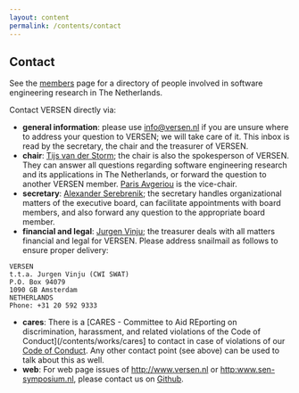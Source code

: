 ```yaml
---
layout: content
permalink: /contents/contact
---
```


## Contact

See the [members](/contents/members) page for a directory of people involved in software engineering research in The Netherlands.

Contact VERSEN directly via:

* **general information**: please use [info@versen.nl](mailto:info@versen.nl) if you are unsure where to address your question to VERSEN; we will take care of it. This inbox  is read by the secretary, the chair and the treasurer of VERSEN.
* **chair**: [Tijs van der Storm](mailto:Tijs.van.der.Storm@cwi.nl); the chair is also the spokesperson of VERSEN. They can answer all questions regarding software engineering research and its applications in The Netherlands, or forward the question to another VERSEN member. [Paris Avgeriou](mailto:paris@cs.rug.nl) is the vice-chair.
* **secretary**: [Alexander Serebrenik](mailto:a.serebrenik@tue.nl); the secretary handles organizational matters of the executive board, can facilitate appointments with board members, and also forward any question to the appropriate board member.
* **financial and legal**: [Jurgen Vinju](mailto:Jurgen.Vinju@cwi.nl); the treasurer deals with all matters financial and legal for VERSEN. Please address snailmail as follows to ensure proper delivery: 
```
VERSEN 
t.t.a. Jurgen Vinju (CWI SWAT)
P.O. Box 94079
1090 GB Amsterdam
NETHERLANDS
Phone: +31 20 592 9333
```
* **cares**: There is a [CARES - Committee to Aid REporting on discrimination, harassment, and related violations of the Code of Conduct](/contents/works/cares] to contact in case of violations of our [Code of Conduct](contents/about/code-of-conduct). Any other contact point (see above) can be used to talk about this as well.
* **web**: For web page issues of <http://www.versen.nl> or <http:www.sen-symposium.nl>, please contact us on [Github](https://github.com/versen/versen.github.io/issues).




